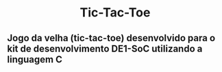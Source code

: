<h1>
  <p align="center">Tic-Tac-Toe</p>
</h1>


<h2>
  Jogo da velha (tic-tac-toe) desenvolvido para o kit de desenvolvimento DE1-SoC utilizando a linguagem C
</h2>
